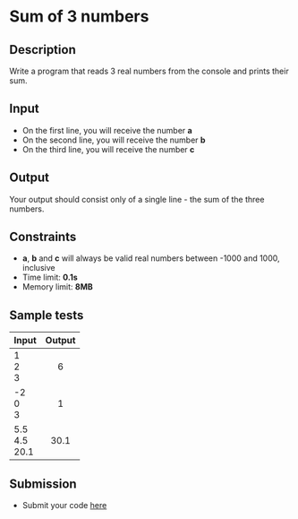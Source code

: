 # Sum of 3 numbers

## Description
Write a program that reads 3 real numbers from the console and prints their sum.

## Input
- On the first line, you will receive the number **a**
- On the second line, you will receive the number **b**
- On the third line, you will receive the number **c**

## Output
Your output should consist only of a single line - the sum of the three numbers.

## Constraints
- **a**, **b** and **c** will always be valid real numbers between -1000 and 1000, inclusive
- Time limit: **0.1s**
- Memory limit: **8MB**

## Sample tests

|     Input    |     Output       |
|--------------|:----------------:|
|1<br/>2<br/>3 |6|
|-2<br/>0<br/>3|1|
|5.5<br/>4.5<br/>20.1|30.1|

## Submission
- Submit your code [here](http://bgcoder.com/Contests/Compete/Index/311#0)
